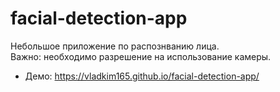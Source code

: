 # facial-detection-app

Небольшое приложение по распознванию лица.  
Важно: необходимо разрешение на использование камеры.
- Демо: https://vladkim165.github.io/facial-detection-app/
